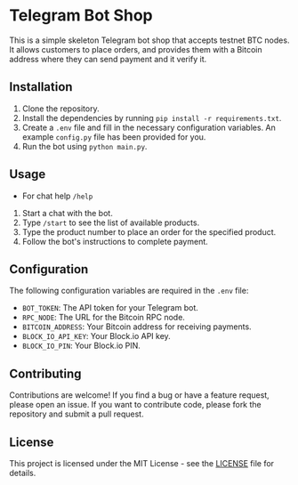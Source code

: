# Telegram Bot Shop

This is a simple skeleton Telegram bot shop that accepts testnet BTC nodes. It allows customers to place orders, and provides them with a Bitcoin address where they can send payment and it verify it.

## Installation

1. Clone the repository.
2. Install the dependencies by running `pip install -r requirements.txt`.
3. Create a `.env` file and fill in the necessary configuration variables. An example `config.py` file has been provided for you.
4. Run the bot using `python main.py`.

## Usage

-   For chat help `/help`

1. Start a chat with the bot.
2. Type `/start` to see the list of available products.
3. Type the product number to place an order for the specified product.
4. Follow the bot's instructions to complete payment.

## Configuration

The following configuration variables are required in the `.env` file:

-   `BOT_TOKEN`: The API token for your Telegram bot.
-   `RPC_NODE`: The URL for the Bitcoin RPC node.
-   `BITCOIN_ADDRESS`: Your Bitcoin address for receiving payments.
-   `BLOCK_IO_API_KEY`: Your Block.io API key.
-   `BLOCK_IO_PIN`: Your Block.io PIN.

## Contributing

Contributions are welcome! If you find a bug or have a feature request, please open an issue. If you want to contribute code, please fork the repository and submit a pull request.

## License

This project is licensed under the MIT License - see the [LICENSE](LICENSE) file for details.
